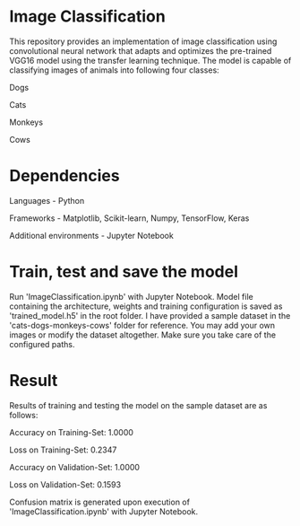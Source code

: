 # Image Classification
This repository provides an implementation of image classification using convolutional neural network that adapts and optimizes the pre-trained VGG16 model using the transfer learning
technique. The model is capable of classifying images of animals into following four classes:

Dogs

Cats

Monkeys

Cows


# Dependencies
Languages - Python

Frameworks - Matplotlib, Scikit-learn, Numpy, TensorFlow, Keras

Additional environments - Jupyter Notebook


# Train, test and save the model
Run 'ImageClassification.ipynb' with Jupyter Notebook. Model file containing the architecture, weights and training configuration is saved as 'trained_model.h5' in the root folder.
I have provided a sample dataset in the 'cats-dogs-monkeys-cows' folder for reference. You may add your own images or modify the dataset altogether. Make sure you take care of the configured paths.


# Result
Results of training and testing the model on the sample dataset are as follows:

Accuracy on Training-Set: 1.0000

Loss on Training-Set: 0.2347

Accuracy on Validation-Set: 1.0000

Loss on Validation-Set: 0.1593

Confusion matrix is generated upon execution of 'ImageClassification.ipynb' with Jupyter Notebook.